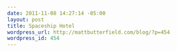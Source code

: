 ```yaml
--- 
date: 2011-11-08 14:27:14 -05:00
layout: post
title: Spaceship Hotel
wordpress_url: http://mattbutterfield.com/blog/?p=454
wordpress_id: 454
---
```

<p style="text-align: center;"><img src="http://i.imgur.com/1qZvo.jpg" alt="" /></p>
<p style="text-align: center;"> </p>

